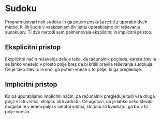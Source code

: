 # Sudoku

Program ustvari nek sudoku in ga potem poskuša rešiti z uporabo dveh metod, ki jih ljudje v vsakdanjem življenju uporabljamo pri reševanju sudokujev. Ti dve metodi sem poimenovala eksplicitni in implicitni pristop.

## Eksplicitni pristop

Eksplicitni način reševanja deluje tako, da računalnik pogleda, katera števila se lahko vnesejo v prosto polje brez da bi kršili pravila reševanja sudokuja. Če je tako število le eno, ga potem vnese v to polje, ki ga pregleduje.

## Implicitni pristop

Ko pa uporabljamo implicitni način, pa računalnik pregleduje tudi vsa druga polja v isti vrstici, stolpcu ali kvadratu. Če ugotovi, da je lahko neko število mogoče le v enem polju v celotni vrstici, stolpcu ali kvadratu, ga bo v to polje vneslo.

